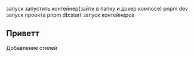 

запуск 
запустить контейнер(зайти в папку и докер компосе)
pnpm dev запуск проекта
pnpm db:start запуск контейнеров

## Приветт
Добавление стилей